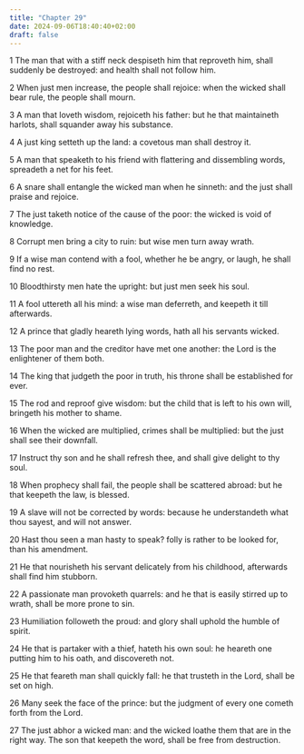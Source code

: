 ```yaml
---
title: "Chapter 29"
date: 2024-09-06T18:40:40+02:00
draft: false
---
```




1 The man that with a stiff neck despiseth him that reproveth him, shall suddenly be destroyed: and health shall not follow him.

2 When just men increase, the people shall rejoice: when the wicked shall bear rule, the people shall mourn.

3 A man that loveth wisdom, rejoiceth his father: but he that maintaineth harlots, shall squander away his substance.

4 A just king setteth up the land: a covetous man shall destroy it.

5 A man that speaketh to his friend with flattering and dissembling words, spreadeth a net for his feet.

6 A snare shall entangle the wicked man when he sinneth: and the just shall praise and rejoice.

7 The just taketh notice of the cause of the poor: the wicked is void of knowledge.

8 Corrupt men bring a city to ruin: but wise men turn away wrath.

9 If a wise man contend with a fool, whether he be angry, or laugh, he shall find no rest.

10 Bloodthirsty men hate the upright: but just men seek his soul.

11 A fool uttereth all his mind: a wise man deferreth, and keepeth it till afterwards.

12 A prince that gladly heareth lying words, hath all his servants wicked.

13 The poor man and the creditor have met one another: the Lord is the enlightener of them both.

14 The king that judgeth the poor in truth, his throne shall be established for ever.

15 The rod and reproof give wisdom: but the child that is left to his own will, bringeth his mother to shame.

16 When the wicked are multiplied, crimes shall be multiplied: but the just shall see their downfall.

17 Instruct thy son and he shall refresh thee, and shall give delight to thy soul.

18 When prophecy shall fail, the people shall be scattered abroad: but he that keepeth the law, is blessed.

19 A slave will not be corrected by words: because he understandeth what thou sayest, and will not answer.

20 Hast thou seen a man hasty to speak? folly is rather to be looked for, than his amendment.

21 He that nourisheth his servant delicately from his childhood, afterwards shall find him stubborn.

22 A passionate man provoketh quarrels: and he that is easily stirred up to wrath, shall be more prone to sin.

23 Humiliation followeth the proud: and glory shall uphold the humble of spirit.

24 He that is partaker with a thief, hateth his own soul: he heareth one putting him to his oath, and discovereth not.

25 He that feareth man shall quickly fall: he that trusteth in the Lord, shall be set on high.

26 Many seek the face of the prince: but the judgment of every one cometh forth from the Lord.

27 The just abhor a wicked man: and the wicked loathe them that are in the right way. The son that keepeth the word, shall be free from destruction.


